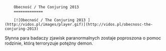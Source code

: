 
        Obecność / The Conjuring 2013 
        =============
        
        [![Obecność / The Conjuring 2013 ](http://vidos.pl/images/player.gif)](http://vidos.pl/obecnosc-the-conjuring-2013)
        
        
 Słynna para badaczy zjawisk paranormalnych zostaje poproszona o pomoc rodzinie, którą terroryzuje potężny demon.
    
